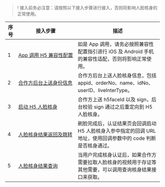 >! 接入前务必注意：请按照以下接入步骤进行接入，否则将影响人脸核身的正常使用。

|序号 |接入步骤 |描述 |
|---------|---------|---------|
| 1 |<nobr>[App 调用 H5 兼容性配置](https://cloud.tencent.com/document/product/1007/61076) |如是 App 调用，请务必按照兼容性配置指引进行 iOS 及 Android 手机的兼容性适配，否则将影响正常使用。| 
| 2 | <nobr>[合作方后台上送身份信息](https://cloud.tencent.com/document/product/1007/61073) | 合作方后台上送人脸核身信息，包括 appid、orderNo、name、idNo、userID、liveInterType。| 
| 3 | [启动 H5 人脸核身](https://cloud.tencent.com/document/product/1007/61074)|合作方上送 h5faceId 以及 sign，后台校验 sign 通过之后重定向到 H5 人脸核身。 | 
|4 |[人脸核身结果返回及跳转](https://cloud.tencent.com/document/product/1007/61075) |刷脸完成后，认证结果页会回调启动 H5 人脸核身入参中指定的回调 URL 地址，使用回调参数中的 code 判断是否核身通过。 | 
|5 | [人脸核身结果查询](https://cloud.tencent.com/document/product/1007/61300) | 当用户完成核身认证后，如果合作方需要拉取人脸核身的视频用于存证等其他需要，可以调用查询核身结果接口来获取。| 
  
  
  
  
  
  
  
  
  
